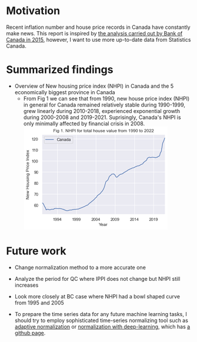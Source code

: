# Motivation

Recent inflation number and house price records in Canada have constantly make news. This report is inspired by [the analysis carried out by Bank of Canada in 2015](https://www.bankofcanada.ca/2015/08/long-term-evolution-house-prices/), however, I want to use more up-to-date data from Statistics Canada.

# Summarized findings
- Overview of New housing price index (NHPI) in Canada and the 5 economically biggest province in Canada
    - From Fig 1 we can see that from 1990, new house price index (NHPI) in general for Canada remained relatively stable during 1990-1999, grew linearly during 2010-2018, experienced exponential growth during 2000-2008 and 2019-2021. Suprisingly, Canada's NHPI is only minimally affected by financial crisis in 2008.
    ![Fig 1. NHPI for total house value from 1990 to 2022](https://github.com/ChinhTranKaizen/StatCanHousing/blob/main/Figures/Fig1.png?raw=true)

# Future work
- Change normalization method to a more accurate one

- Analyze the period for QC where IPPI does not change but NHPI still increases

- Look more closely at BC case where NHPI had a bowl shaped curve from 1995 and 2005

- To prepare the time series data for any future machine learning tasks, I should try to employ sophisticated time-series normalizing tool such as [adaptive normalization](https://homepages.dcc.ufmg.br/~glpappa/papers/Ogasawaraetal-2010-IJCNN.pdf) or [normalization with deep-learning](https://arxiv.org/pdf/1902.07892.pdf), which has [a github page](https://github.com/gdepalma93/PyTorch-Timeseries-Normalization).
